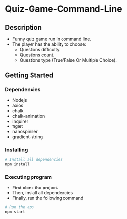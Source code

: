 # Quiz-Game-Command-Line

## Description

- Funny quiz game run in command line.
- The player has the ability to choose:
  - Questions difficulty.
  - Questions count.
  - Questions type (True/False Or Multiple Choice).

## Getting Started

### Dependencies

- Nodejs
- axios
- chalk
- chalk-animation
- inquirer
- figlet
- nanospinner
- gradient-string

### Installing

```bash
# Install all dependencies
npm install
```

### Executing program

- First clone the project.
- Then, install all dependencies
- Finally, run the following command

```bash
# Run the app
npm start
```
